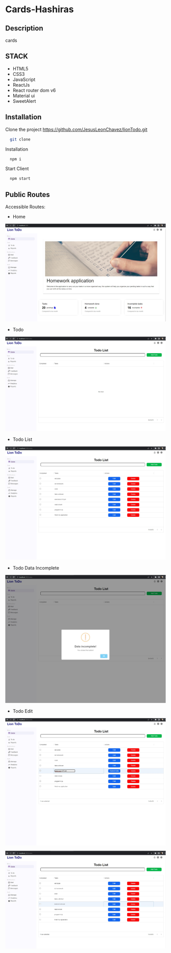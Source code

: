 # Cards-Hashiras

## Description
cards

## STACK
- HTML5
- CSS3
- JavaScript
- ReactJs
- React router dom v6
- Material ui
- SweetAlert

## Installation

Clone the project https://github.com/JesusLeonChavez/lionTodo.git

```bash
  git clone 
```

Installation

```bash
  npm i
```

Start Client

```bash
  npm start
```

## Public Routes
Accessible Routes:

* Home

![Home](./src/image/project/Home.jpg)

* Todo

![Todo](./src/image/project/Todo.jpg)

* Todo List

![TodoList](./src/image/project/TodoList.jpg)

* Todo Data Incomplete

![TodoDataIncomplete](./src/image/project/TodoDataIncomplete.jpg)

* Todo Edit

![TodoEdit1](./src/image/project/TodoEdit1.jpg)

![TodoEdit2](./src/image/project/TodoEdit2.jpg)
